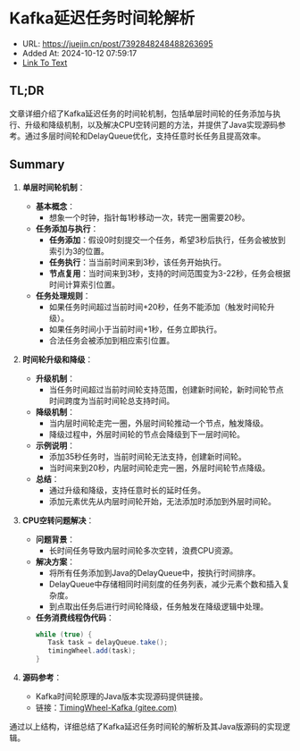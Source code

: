 # Kafka延迟任务时间轮解析
- URL: https://juejin.cn/post/7392848248488263695
- Added At: 2024-10-12 07:59:17
- [Link To Text](2024-10-12-kafka延迟任务时间轮解析_raw.md)

## TL;DR
文章详细介绍了Kafka延迟任务的时间轮机制，包括单层时间轮的任务添加与执行、升级和降级机制，以及解决CPU空转问题的方法，并提供了Java实现源码参考。通过多层时间轮和DelayQueue优化，支持任意时长任务且提高效率。

## Summary
1. **单层时间轮机制**：
   - **基本概念**：
     - 想象一个时钟，指针每1秒移动一次，转完一圈需要20秒。
   - **任务添加与执行**：
     - **任务添加**：假设0时刻提交一个任务，希望3秒后执行，任务会被放到索引为3的位置。
     - **任务执行**：当当前时间来到3秒，该任务开始执行。
     - **节点复用**：当时间来到3秒，支持的时间范围变为3-22秒，任务会根据时间计算索引位置。
   - **任务处理规则**：
     - 如果任务时间超过当前时间+20秒，任务不能添加（触发时间轮升级）。
     - 如果任务时间小于当前时间+1秒，任务立即执行。
     - 合法任务会被添加到相应索引位置。

2. **时间轮升级和降级**：
   - **升级机制**：
     - 当任务时间超过当前时间轮支持范围，创建新时间轮，新时间轮节点时间跨度为当前时间轮总支持时间。
   - **降级机制**：
     - 当内层时间轮走完一圈，外层时间轮推动一个节点，触发降级。
     - 降级过程中，外层时间轮的节点会降级到下一层时间轮。
   - **示例说明**：
     - 添加35秒任务时，当前时间轮无法支持，创建新时间轮。
     - 当时间来到20秒，内层时间轮走完一圈，外层时间轮节点降级。
   - **总结**：
     - 通过升级和降级，支持任意时长的延时任务。
     - 添加元素优先从内层时间轮开始，无法添加时添加到外层时间轮。

3. **CPU空转问题解决**：
   - **问题背景**：
     - 长时间任务导致内层时间轮多次空转，浪费CPU资源。
   - **解决方案**：
     - 将所有任务添加到Java的DelayQueue中，按执行时间排序。
     - DelayQueue中存储相同时间刻度的任务列表，减少元素个数和插入复杂度。
     - 到点取出任务后进行时间轮降级，任务触发在降级逻辑中处理。
   - **任务消费线程伪代码**：
     ```java
     while (true) {
        Task task = delayQueue.take();
        timingWheel.add(task);
     }
     ```

4. **源码参考**：
   - Kafka时间轮原理的Java版本实现源码提供链接。
   - 链接：[TimingWheel-Kafka (gitee.com)](https://gitee.com/K0n9DiKuA/TimingWheel-Kafka)

通过以上结构，详细总结了Kafka延迟任务时间轮的解析及其Java版源码的实现逻辑。

